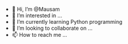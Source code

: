 - 👋 Hi, I’m @Mausam
- 👀 I’m interested in ...
- 🌱 I’m currently learning Python programming
- 💞️ I’m looking to collaborate on ...
- 📫 How to reach me ...

<!---
M9star/M9star is a ✨ special ✨ repository because its `README.md` (this file) appears on your GitHub profile.
You can click the Preview link to take a look at your changes.
--->
